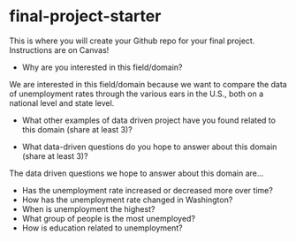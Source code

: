 # final-project-starter

This is where you will create your Github repo for your final project. Instructions are on Canvas!
- Why are you interested in this field/domain?

We are interested in this field/domain because we want to compare the data of unemployment rates through the various ears in the U.S., both on a national level and state level.

- What other examples of data driven project have you found related to this domain (share at least 3)?



- What data-driven questions do you hope to answer about this domain (share at least 3)?

The data driven questions we hope to answer about this domain are...
- Has the unemployment rate increased or decreased more over time?
- How has the unemployment rate changed in Washington?
- When is unemployment the highest?
- What group of people is the most unemployed?
- How is education related to unemployment?
